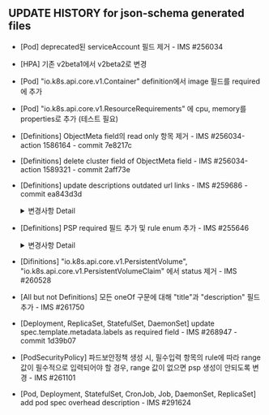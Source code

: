 ## UPDATE HISTORY for json-schema generated files

- [Pod] deprecated된 serviceAccount 필드 제거 - IMS #256034
- [HPA] 기존 v2beta1에서 v2beta2로 변경
- [Pod] "io.k8s.api.core.v1.Container" definition에서 image 필드를 required에 추가
- [Pod] "io.k8s.api.core.v1.ResourceRequirements" 에 cpu, memory를 properties로 추가 (테스트 필요)
- [Definitions] ObjectMeta field의 read only 항목 제거 - IMS #256034-action 1586164 - commit 7e8217c
- [Definitions] delete cluster field of ObjectMeta field - IMS #256034-action 1589321 - commit 2aff73e
- [Definitions] update descriptions outdated url links - IMS #259686 - commit ea843d3d
    <details>
    <summary>변경사항 Detail</summary>
    
    - update PodSpec.readinessGates description url
        - from : https://git.k8s.io/enhancements/keps/sig-network/0007-pod-ready%2B%2B.md
        - to : https://github.com/kubernetes/enhancements/blob/master/keps/sig-network/580-pod-readiness-gates/README.md

    - update PodSpec.runtimeClassName description url
        - from : https://git.k8s.io/enhancements/keps/sig-node/runtime-class.md
        - to : https://github.com/kubernetes/enhancements/blob/master/keps/sig-node/585-runtime-class/README.md

    - update "io.k8s.api.node.v1beta1.RuntimeClass", "io.k8s.api.node.v1alpha1.RuntimeClass" description url
        - from : https://git.k8s.io/enhancements/keps/sig-node/runtime-class.md 
        - to : https://github.com/kubernetes/enhancements/blob/master/keps/sig-node/585-runtime-class/README.md

    - update PodSpec.overhead description url
        - from : https://git.k8s.io/enhancements/keps/sig-node/20190226-pod-overhead.md
        - to : https://github.com/kubernetes/enhancements/blob/master/keps/sig-node/688-pod-overhead/README.md

    - update io.k8s.api.node.v1alpha1.RuntimeClassSpec.overhead, io.k8s.api.node.v1beta1.RuntimeClass.overhead description url
        - from : https://git.k8s.io/enhancements/keps/sig-node/20190226-pod-overhead.md 
        - to : https://github.com/kubernetes/enhancements/blob/master/keps/sig-node/688-pod-overhead/README.md
    </details>
- [Definitions] PSP required 필드 추가 및 rule enum 추가  - IMS #255646
    <details>
    <summary>변경사항 Detail</summary>

    - "io.k8s.api.policy.v1beta1.PodSecurityPolicySpec".seLinux : "#/definitions/io.k8s.api.policy.v1beta1.SELinuxStrategyOptions" 
        - add rule enums
    
    - "io.k8s.api.policy.v1beta1.PodSecurityPolicySpec".fsGroup : "#/definitions/io.k8s.api.policy.v1beta1.FSGroupStrategyOptions"
        - add required - 'rule' field

    - "io.k8s.api.policy.v1beta1.PodSecurityPolicySpec".supplementalGroups : "#/definitions/io.k8s.api.policy.v1beta1.SupplementalGroupsStrategyOptions"
        - add required - 'rule' field
        - add rule enums

    - "io.k8s.api.policy.v1beta1.PodSecurityPolicySpec".runAsGroup : "#/definitions/io.k8s.api.policy.v1beta1.RunAsGroupStrategyOptions"
        - add rule enums

    - "io.k8s.api.policy.v1beta1.PodSecurityPolicySpec".runAsUser : "#/definitions/io.k8s.api.policy.v1beta1.RunAsUserStrategyOptions"
        - add rule enums

    - "io.k8s.api.policy.v1beta1.PodSecurityPolicySpec".fsGroup : "#/definitions/io.k8s.api.policy.v1beta1.FSGroupStrategyOptions"
        - add rule enums
    </details>
- [Difinitions] "io.k8s.api.core.v1.PersistentVolume", "io.k8s.api.core.v1.PersistentVolumeClaim" 에서 status 제거 - IMS #260528
- [All but not Definitions] 모든 oneOf 구문에 대해 "title"과 "description" 필드 추가 - IMS #261750
- [Deployment, ReplicaSet, StatefulSet, DaemonSet] update spec.template.metadata.labels as required field - IMS #268947 - commit 1d39b07
- [PodSecurityPolicy]  파드보안정책 생성 시, 필수입력 항목의 rule에 따라 range 값이 필수적으로 입력되어야 할 경우, range 값이 없으면 psp 생성이 안되도록 변경 - IMS #261101
- [Pod, Deployment, StatefulSet, CronJob, Job, DaemonSet, ReplicaSet] add pod spec overhead description - IMS #291624
